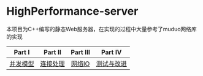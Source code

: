 # HighPerformance-server
本项目为C++编写的静态Web服务器，在实现的过程中大量参考了muduo网络库的实现

| Part Ⅰ | Part Ⅱ | Part Ⅲ | Part Ⅳ |
| :--------: | :---------: | :---------: | :---------: |
| [并发模型](https://github.com/Canna011/HighPerformance-server/blob/master/%E5%B9%B6%E5%8F%91%E6%A8%A1%E5%9E%8B)|[连接处理](https://github.com/Canna011/HighPerformance-server/blob/master/%E8%BF%9E%E6%8E%A5%E5%A4%84%E7%90%86)|[网络IO](https://github.com/Canna011/HighPerformance-server/blob/master/%E7%BD%91%E7%BB%9CIO) | [测试与改进](https://github.com/Canna011/HighPerformance-server/blob/master/%E6%B5%8B%E8%AF%95%E4%B8%8E%E6%94%B9%E8%BF%9B)
